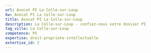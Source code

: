 ```yaml
---
url: Avocat PI La Colle-sur-Loup
kw: Avocat PI La Colle-sur-Loup
title: Avocat PI La Colle-sur-Loup
description: La Colle-sur-Loup - confiez-nous votre dossier PI
tag_ville: La Colle-sur-Loup
competence: PI
expertise: droit-propriete-intellectuelle
extertise_id: 2
---
```


